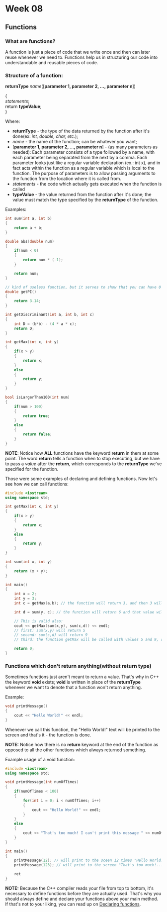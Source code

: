 # Week 08
## Functions
### What are functions?
A function is just a piece of code that we write once and then can later reuse whenever we need to. Functions help us in structuring our code into understandable and reusable pieces of code.

### Structure of a function:
**returnType** *name*([**parameter 1, parameter 2, ..., parameter n**])

{   <br/>
    <i>statements</i>;
    <br/>
    return <b>typeValue</b>;
    <br/>
}

Where:
 * **returnType** - the type of the data returned by the function after it's done(ex: *int, double, char, etc.*);
 * *name* - the name of the function; can be whatever you want;
 * [**parameter 1, parameter 2, ..., parameter n**] - (as many parameters as needed): Each parameter consists of a type followed by a name, with each parameter being separated from the next by a comma. Each parameter looks just like a regular variable declaration (ex.: int x), and in fact acts within the function as a regular variable which is local to the function. The purpose of parameters is to allow passing arguments to the function from the location where it is called from.
 * *statements* - the code which actually gets executed when the function is called
 * **typeValue** - the value returned from the function after it's done; the value must match the type specified by the **returnType** of the function.

Examples:

```c++
int sum(int a, int b)
{
    return a + b;
}

double abs(double num)
{
    if(num < 0)
    {
        return num * (-1);
    }

    return num;
}

// kind of useless function, but it serves to show that you can have 0 parameters defined for a function
double getPI()
{
    return 3.14;
}

int getDiscriminant(int a, int b, int c)
{
    int D = (b*b) - (4 * a * c);
    return D;
}

int getMax(int x, int y)
{
    if(x > y)
    {
        return x;
    }
    else
    {
        return y;
    }
}

bool isLargerThan100(int num)
{
    if(num > 100)
    {
        return true;
    }
    else
    {
        return false;
    }
}
```

**NOTE**: Notice how **ALL** functions have the keyword **return** in them at some point. The word **return** tells a function when to stop executing, but we have to pass a *value* after the **return**, which corresponds to the **returnType** we've specified for the function.

Those were some examples of declaring and defining functions. Now let's see how we can call functions:

```c++
#include <iostream>
using namespace std;

int getMax(int x, int y)
{
    if(x > y)
    {
        return x;
    }
    else
    {
        return y;
    }
}

int sum(int x, int y)
{
    return (x + y);
}

int main()
{
    int x = 2;
    int y = 3;
    int c = getMax(a,b); // the function will return 3, and then 3 will be assigned to c

    int d = sum(y, c); // the function will return 6 and that value will be assigned to d

    // This is valid also:
    cout << getMax(sum(x,y), sum(c,d)) << endl;
    // first: sum(x,y) will return 5
    // second: sum(c,d) will return 9
    // third: the function getMax will be called with values 5 and 9, so the result will be 9 and that's what's going to get printed on the screen

    return 0;
}
```

### Functions which don't return anything(without return type)
Sometimes functions just aren't meant to return a value. That's why in C++ the keyword **void** exists; **void** is written in place of the **returnType** whenever we want to denote that a function won't return anything.

Example:
```c++
void printMessage()
{
    cout << "Hello World!" << endl;
}
```

Whenever we call this function, the "Hello World!" text will be printed to the screen and that's it - the function is done.

**NOTE:** Notice how there is no **return** keyword at the end of the function as opposed to all the other functions which always returned something.

Example usage of a void function:
```c++
#include <iostream>
using namespace std;

void printMessage(int numOfTimes)
{
    if(numOfTimes < 100)
    {
        for(int i = 0; i < numOfTimes; i++)
        {
            cout << "Hello World!" << endl;
        }
    }
    else
    {
        cout << "That's too much! I can't print this message " << numOfTimes << " times..." << endl;
    }
}

int main()
{
    printMessage(12); // will print to the sceen 12 times "Hello World!"
    printMessage(123); // will print to the screen "That's too much!...."

    ret
}
```

**NOTE:** Because the C++ compiler reads your file from top to bottom, it's necessary to define functions before they are actually used. That's why you should always define and declare your functions above your main method. If that's not to your liking, you can read up on [Declaring functions](http://www.cplusplus.com/doc/tutorial/functions/#declarations).
